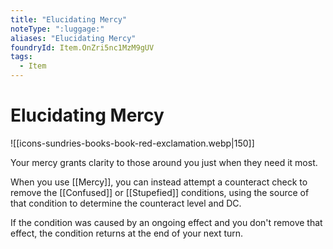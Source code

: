 ```yaml
---
title: "Elucidating Mercy"
noteType: ":luggage:"
aliases: "Elucidating Mercy"
foundryId: Item.OnZri5nc1MzM9gUV
tags:
  - Item
---
```


# Elucidating Mercy
![[icons-sundries-books-book-red-exclamation.webp|150]]

Your mercy grants clarity to those around you just when they need it most.

When you use [[Mercy]], you can instead attempt a counteract check to remove the [[Confused]] or [[Stupefied]] conditions, using the source of that condition to determine the counteract level and DC.

If the condition was caused by an ongoing effect and you don't remove that effect, the condition returns at the end of your next turn.
